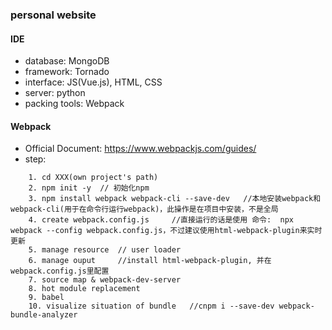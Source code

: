 ### personal website

#### IDE

- database: MongoDB
- framework: Tornado
- interface: JS(Vue.js), HTML, CSS
- server: python
- packing tools: Webpack

#### Webpack

- Official Document: https://www.webpackjs.com/guides/
- step:
``` 
    1. cd XXX(own project's path)
    2. npm init -y  // 初始化npm
    3. npm install webpack webpack-cli --save-dev   //本地安装webpack和webpack-cli(用于在命令行运行webpack)，此操作是在项目中安装，不是全局
    4. create webpack.config.js     //直接运行的话是使用 命令:  npx webpack --config webpack.config.js，不过建议使用html-webpack-plugin来实时更新
    5. manage resource  // user loader
    6. manage ouput     //install html-webpack-plugin, 并在webpack.config.js里配置
    7. source map & webpack-dev-server
    8. hot module replacement
    9. babel
    10. visualize situation of bundle   //cnpm i --save-dev webpack-bundle-analyzer
```